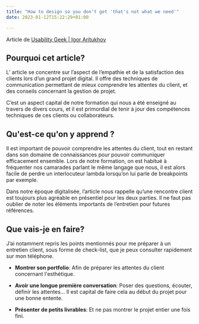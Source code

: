 ```yaml
---
title: "How to design so you don't get 'that's not what we need'"
date: 2023-01-12T15:22:29+01:00

---
```


Article de [Usability Geek | Igor Aritukhov](https://usabilitygeek.com/how-to-design-so-that-you-dont-get-the-phrase-thats-not-what-we-need/)




## Pourquoi cet article?

L’ article se concentre sur l’aspect de l’empathie et de la satisfaction des clients lors d’un grand projet digital. Il offre des techniques de communication permettant de mieux comprendre les attentes du client, et des conseils concernant la gestion de projet. 

C’est un aspect capital de notre formation qui nous a été enseigné au travers de divers cours, et il est primordial de tenir à jour des compétences techniques de ces clients ou collaborateurs.

## Qu'est-ce qu'on y apprend ?

Il est important de pouvoir comprendre les attentes du client, tout en restant dans son domaine de connaissances pour pouvoir communiquer efficacement ensemble. Lors de notre formation, on est habitué à fréquenter nos camarades parlant le même langage que nous, il est alors facile de perdre un interlocuteur lambda lorsqu’on lui parle de breakpoints par exemple.

Dans notre époque digitalisée, l’article nous rappelle qu’une rencontre client est toujours plus agréable en présentiel pour les deux parties. Il ne faut pas oublier de noter les éléments importants de l’entretien pour futures références.

## Que vais-je en faire?

J’ai notamment repris les points mentionnés pour me préparer à un entretien client, sous forme de check-list, que je peux consulter rapidement sur mon téléphone.

- **Montrer son portfolio**:
Afin de préparer les attentes du client concernant l'esthétique.

- **Avoir une longue première conversation**:
Poser des questions, écouter, définir les attentes... Il est capital de faire cela au début du projet pour une bonne entente.

- **Présenter de petits livrables**:
Et ne pas montrer le projet entier une fois fini.
